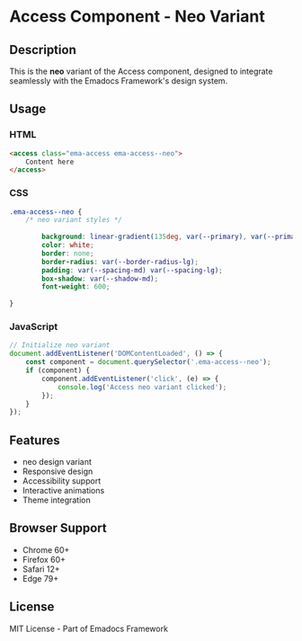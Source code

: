 # Access Component - Neo Variant

## Description
This is the **neo** variant of the Access component, designed to integrate seamlessly with the Emadocs Framework's design system.

## Usage

### HTML
```html
<access class="ema-access ema-access--neo">
    Content here
</access>
```

### CSS
```css
.ema-access--neo {
    /* neo variant styles */
    
        background: linear-gradient(135deg, var(--primary), var(--primary-dark));
        color: white;
        border: none;
        border-radius: var(--border-radius-lg);
        padding: var(--spacing-md) var(--spacing-lg);
        box-shadow: var(--shadow-md);
        font-weight: 600;
    
}
```

### JavaScript
```javascript
// Initialize neo variant
document.addEventListener('DOMContentLoaded', () => {
    const component = document.querySelector('.ema-access--neo');
    if (component) {
        component.addEventListener('click', (e) => {
            console.log('Access neo variant clicked');
        });
    }
});
```

## Features
- neo design variant
- Responsive design
- Accessibility support
- Interactive animations
- Theme integration

## Browser Support
- Chrome 60+
- Firefox 60+
- Safari 12+
- Edge 79+

## License
MIT License - Part of Emadocs Framework

